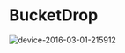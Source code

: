# BucketDrop

![device-2016-03-01-215912](https://cloud.githubusercontent.com/assets/14292510/13430771/f6708b52-dff8-11e5-9063-8d2e4029258a.png)
